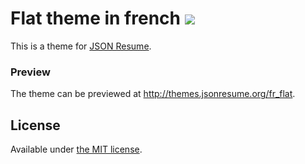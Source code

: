 # Flat theme in french [![](https://badge.fury.io/js/jsonresume-theme-flat.png)](https://www.npmjs.org/package/jsonresume-theme-flat)

This is a theme for [JSON Resume](http://jsonresume.org/).

### Preview

The theme can be previewed at http://themes.jsonresume.org/fr_flat.

## License

Available under [the MIT license](http://mths.be/mit).
